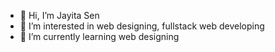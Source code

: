 - 👋 Hi, I’m Jayita Sen
- 👀 I’m interested in web designing, fullstack web developing
- 🌱 I’m currently learning web designing
  
<!---
Vic-Jayi/Vic-Jayi is a ✨ special ✨ repository because its `README.md` (this file) appears on your GitHub profile.
You can click the Preview link to take a look at your changes.
--->
